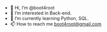 - 👋 Hi, I’m @boot4root
- 👀 I’m interested in Back-end.
- 🌱 I’m currently learning Python, SQL.
- 📫 How to reach me boot4root@gmail.com

<!---
boot4root/boot4root is a ✨ special ✨ repository because its `README.md` (this file) appears on your GitHub profile.
You can click the Preview link to take a look at your changes.
--->
